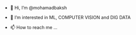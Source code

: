 - 👋 Hi, I’m @mohamadbaksh
- 👀 I’m interested in ML, COMPUTER VISION and DIG DATA  

- 📫 How to reach me ...

<!---
mohamadbaksh/mohamadbaksh is a ✨ special ✨ repository because its `README.md` (this file) appears on your GitHub profile.
You can click the Preview link to take a look at your changes.
--->
